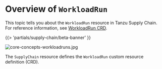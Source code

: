 # Overview of `WorkloadRun`

This topic tells you about the `WorkloadRun` resource in Tanzu Supply Chain.
For reference information, see [WorkloadRun CRD](../../reference/api/workloadrun.hbs.md).

{{> 'partials/supply-chain/beta-banner' }}


![core-concepts-workloadruns.jpg](images/core-concepts-workloadruns.jpg)

The `SupplyChain` resource defines the `WorkloadRun` custom resource definition (CRD).
